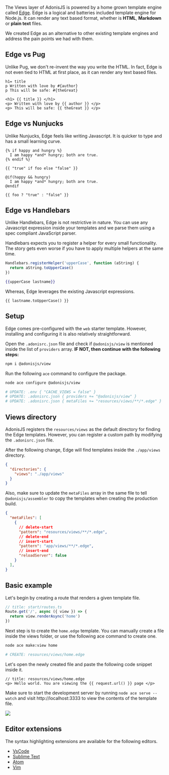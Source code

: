 The Views layer of AdonisJS is powered by a home grown template engine called [Edge](https://github.com/edge-js/edge). Edge is a logical and batteries included template engine for Node.js. It can render any text based format, whether is **HTML**, **Markdown** or **plain text** files.

We created Edge as an alternative to other existing template engines and address the pain points we had with them.

## Edge vs Pug

Unlike Pug, we don't re-invent the way you write the HTML. In fact, Edge is not even tied to HTML at first place, as it can render any text based files.

```pug
h1= title
p Written with love by #{author}
p This will be safe: #{theGreat}
```


```edge
<h1> {{ title }} </h1>
<p> Written with love by {{ author }} </p>
<p> This will be safe: {{ theGreat }} </p>
```

## Edge vs Nunjucks

Unlike Nunjucks, Edge feels like writing Javascript. It is quicker to type and has a small learning curve.

```nunjucks
{% if happy and hungry %}
  I am happy *and* hungry; both are true.
{% endif %}

{{ "true" if foo else "false" }}
```

```edge
@if(happy && hungry)
  I am happy *and* hungry; both are true.
@endif

{{ foo ? "true" : "false" }}
```

## Edge vs Handlebars

Unlike Handlebars, Edge is not restrictive in nature. You can use any Javascript expression inside your templates and we parse them using a spec compliant JavaScript parser.

Handlebars expects you to register a helper for every small functionality. The story gets even worse if you have to apply multiple helpers at the same time.

```js
Handlebars.registerHelper('upperCase', function (aString) {
  return aString.toUpperCase()
})
```

```hbs
{{upperCase lastname}}
```

Whereas, Edge leverages the existing Javascript expressions.

```edge
{{ lastname.toUpperCase() }}
```

## Setup

Edge comes pre-configured with the `web` starter template. However, installing and configuring it is also relatively straightforward.

Open the `.adonisrc.json` file and check if `@adonisjs/view` is mentioned inside the list of `providers` array. **IF NOT, then continue with the following steps:**

```sh
npm i @adonisjs/view
```

Run the following `ace` command to configure the package.

```sh
node ace configure @adonisjs/view

# UPDATE: .env { "CACHE_VIEWS = false" }
# UPDATE: .adonisrc.json { providers += "@adonisjs/view" }
# UPDATE: .adonisrc.json { metaFiles += "resources/views/**/*.edge" }
```

## Views directory

AdonisJS registers the `resources/views` as the default directory for finding the Edge templates. However, you can register a custom path by modifying the `.adonisrc.json` file.

After the following change, Edge will find templates inside the `./app/views` directory.

```json
{
  "directories": {
    "views": "./app/views"
  }
}
```

Also, make sure to update the `metaFiles` array in the same file to tell `@adonisjs/assembler` to copy the templates when creating the production build.

```json
{
  "metaFiles": [
    {
      // delete-start
      "pattern": "resources/views/**/*.edge",
      // delete-end
      // insert-start
      "pattern": "app/views/**/*.edge",
      // insert-end
      "reloadServer": false
    }
  ],  
}
```

## Basic example

Let's begin by creating a route that renders a given template file.

```ts
// title: start/routes.ts
Route.get('/', async ({ view }) => {
  return view.renderAsync('home')
})
```

Next step is to create the `home.edge` template. You can manually create a file inside the views folder, or use the following ace command to create one.

```sh
node ace make:view home

# CREATE: resources/views/home.edge
```

Let's open the newly created file and paste the following code snippet inside it.

```edge
// title: resources/views/home.edge
<p> Hello world. You are viewing the {{ request.url() }} page </p>
```

Make sure to start the development server by running `node ace serve --watch` and visit http://localhost:3333 to view the contents of the template file.

![](https://res.cloudinary.com/adonis-js/image/upload/q_auto,f_auto/v1617093908/v5/view-usage.png)

## Editor extensions

The syntax highlighting extensions are available for the following editors.

- [VsCode](https://marketplace.visualstudio.com/items?itemName=luongnd.edge)
- [Sublime Text](https://github.com/edge-js/edge-sublime)
- [Atom](https://github.com/edge-js/edge-atom-syntax)
- [Vim](https://github.com/watzon/vim-edge-template)

